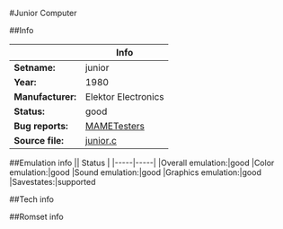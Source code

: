 #Junior Computer

##Info

||Info|
|-----|-----|
|**Setname:**|junior
|**Year:**|1980
|**Manufacturer:**|Elektor Electronics
|**Status:**|good
|**Bug reports:**|[MAMETesters](http://mametesters.org/view_all_set.php?type=1&temporary=y&search=junior.c)
|**Source file:**|[junior.c](https://github.com/mamedev/mame/blob/master/src/mess/drivers/junior.c)

##Emulation info
|| Status |
|-----|-----|
|Overall emulation:|good
|Color emulation:|good
|Sound emulation:|good
|Graphics emulation:|good
|Savestates:|supported

##Tech info

##Romset info

<!--- START OF EDITED COMMENT DO NOT TOUCH TEXT ABOVE-->
